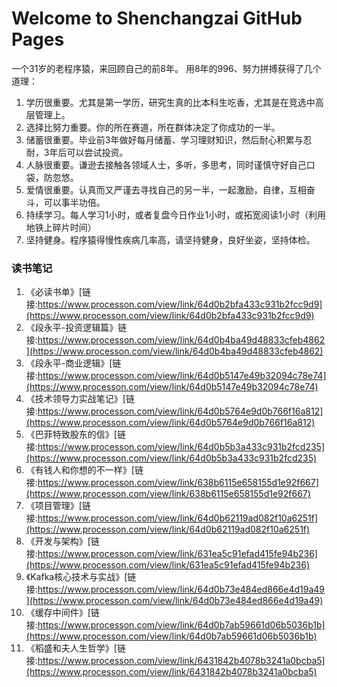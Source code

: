 # Welcome to Shenchangzai GitHub Pages

一个31岁的老程序猿，来回顾自己的前8年。 用8年的996、努力拼搏获得了几个道理：

1. 学历很重要。尤其是第一学历，研究生真的比本科生吃香，尤其是在竞选中高层管理上。
2. 选择比努力重要。你的所在赛道，所在群体决定了你成功的一半。
3. 储蓄很重要。毕业前3年做好每月储蓄、学习理财知识，然后耐心积累与忍耐，3年后可以尝试投资。
4. 人脉很重要。谦逊去接触各领域人士，多听，多思考，同时谨慎守好自己口袋，防忽悠。
5. 爱情很重要。认真而又严谨去寻找自己的另一半，一起激励，自律，互相奋斗，可以事半功倍。
6. 持续学习。每人学习1小时，或者复盘今日作业1小时，或拓宽阅读1小时（利用地铁上碎片时间）
7. 坚持健身。程序猿得慢性疾病几率高，请坚持健身，良好坐姿，坚持体检。


### 读书笔记

1. 《必读书单》[链接:https://www.processon.com/view/link/64d0b2bfa433c931b2fcc9d9](https://www.processon.com/view/link/64d0b2bfa433c931b2fcc9d9)
2. 《段永平-投资逻辑篇》链接:https://www.processon.com/view/link/64d0b4ba49d48833cfeb4862](https://www.processon.com/view/link/64d0b4ba49d48833cfeb4862)
3. 《段永平-商业逻辑》[链接:https://www.processon.com/view/link/64d0b5147e49b32094c78e74](https://www.processon.com/view/link/64d0b5147e49b32094c78e74)
4. 《技术领导力实战笔记》[链接:https://www.processon.com/view/link/64d0b5764e9d0b766f16a812](https://www.processon.com/view/link/64d0b5764e9d0b766f16a812)
5. 《巴菲特致股东的信》[链接:https://www.processon.com/view/link/64d0b5b3a433c931b2fcd235](https://www.processon.com/view/link/64d0b5b3a433c931b2fcd235)
6. 《有钱人和你想的不一样》[链接:https://www.processon.com/view/link/638b6115e658155d1e92f667](https://www.processon.com/view/link/638b6115e658155d1e92f667)
7. 《项目管理》[链接:https://www.processon.com/view/link/64d0b62119ad082f10a6251f](https://www.processon.com/view/link/64d0b62119ad082f10a6251f)
8. 《开发与架构》[链接:https://www.processon.com/view/link/631ea5c91efad415fe94b236](https://www.processon.com/view/link/631ea5c91efad415fe94b236)
9. 《Kafka核心技术与实战》[链接:https://www.processon.com/view/link/64d0b73e484ed866e4d19a49](https://www.processon.com/view/link/64d0b73e484ed866e4d19a49)
10. 《缓存中间件》[链接:https://www.processon.com/view/link/64d0b7ab59661d06b5036b1b](https://www.processon.com/view/link/64d0b7ab59661d06b5036b1b)
11. 《稻盛和夫人生哲学》[链接:https://www.processon.com/view/link/6431842b4078b3241a0bcba5](https://www.processon.com/view/link/6431842b4078b3241a0bcba5)
